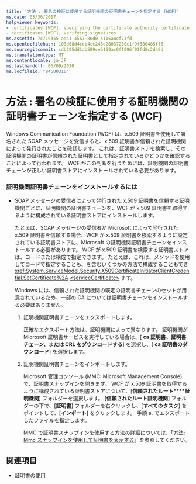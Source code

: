 ```yaml
---
title: '方法 : 署名の検証に使用する証明機関の証明書チェーンを指定する (WCF)'
ms.date: 03/30/2017
helpviewer_keywords:
- certificates [WCF], specifying the certificate authority certificate chain
- certificates [WCF], verifying signatures
ms.assetid: 7c719355-aa41-4567-80d0-5115a8cf73fd
ms.openlocfilehash: 103d68d4ccb4cc243d28037260c1f9f380485ff6
ms.sourcegitcommit: cdb295dd1db589ce5169ac9ff096f01fd0c2da9d
ms.translationtype: MT
ms.contentlocale: ja-JP
ms.lasthandoff: 06/09/2020
ms.locfileid: "84600310"
---
```

# <a name="how-to-specify-the-certificate-authority-certificate-chain-used-to-verify-signatures-wcf"></a>方法 : 署名の検証に使用する証明機関の証明書チェーンを指定する (WCF)
Windows Communication Foundation (WCF) は、x.509 証明書を使用して署名された SOAP メッセージを受信すると、x.509 証明書が信頼された証明機関によって発行されたことを確認します。 これは、証明書ストアを検索し、その証明機関の証明書が信頼された証明書として指定されているかどうかを確認することによって行われます。 WCF がこの判断を行うためには、証明機関の証明書チェーンが正しい証明書ストアにインストールされている必要があります。  
  
### <a name="to-install-a-certification-authority-certificate-chain"></a>証明機関証明書チェーンをインストールするには  
  
- SOAP メッセージの受信者によって発行された x.509 証明書を信頼する証明機関ごとに、証明機関の証明書チェーンを、WCF が x.509 証明書を取得するように構成されている証明書ストアにインストールします。  
  
     たとえば、SOAP メッセージの受信者が Microsoft によって発行された x.509 証明書を信頼する場合、WCF が x.509 証明書を検索するように設定されている証明書ストアに、Microsoft の証明機関証明書チェーンをインストールする必要があります。 WCF が x.509 証明書を検索する証明書ストアは、コードまたは構成で指定できます。 たとえば、これは、メソッドを使用してコードで指定することも、を含むいくつかの方法で構成することもでき <xref:System.ServiceModel.Security.X509CertificateInitiatorClientCredential.SetCertificate%2A> [\<serviceCertificate>](../../configure-apps/file-schema/wcf/servicecertificate-of-clientcredentials-element.md) ます。  
  
     Windows には、信頼された証明機関の既定の証明書チェーンのセットが用意されているため、一部の CA については証明書チェーンをインストールする必要はありません。  
  
    1. 証明機関証明書チェーンをエクスポートします。  
  
         正確なエクスポート方法は、証明機関によって異なります。 証明機関が Microsoft 証明書サービスを実行している場合は、[ **ca 証明書、証明書チェーン、または CRL をダウンロードする**] を選択し、[ **ca 証明書のダウンロード**] を選択します。  
  
    2. 証明機関証明書チェーンをインポートします。  
  
         Microsoft 管理コンソール (MMC: Microsoft Management Console) で、証明書スナップインを開きます。 WCF が x.509 証明書を取得するように構成されている証明書ストアについて、[**信頼されたルート****証明機関**] フォルダーを選択します。 [**信頼されたルート証明機関**] フォルダーの下で、[**証明書**] フォルダーを右クリックし、[**すべてのタスク**] をポイントして、[**インポート**] をクリックします。 手順 a. でエクスポートしたファイルを指定します。  
  
         MMC で証明書スナップインを使用する方法の詳細については、「[方法: Mmc スナップインを使用して証明書を表示する](how-to-view-certificates-with-the-mmc-snap-in.md)」を参照してください。  
  
## <a name="see-also"></a>関連項目

- [証明書の使用](working-with-certificates.md)

